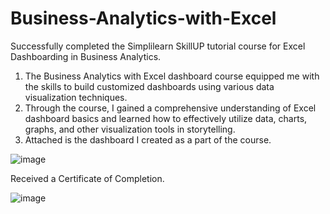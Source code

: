# Business-Analytics-with-Excel

Successfully completed the Simplilearn SkillUP tutorial course for Excel Dashboarding in Business Analytics.

1. The Business Analytics with Excel dashboard course equipped me with the skills to build customized dashboards using various data visualization techniques.
2. Through the course, I gained a comprehensive understanding of Excel dashboard basics and learned how to effectively utilize data, charts, graphs, and other visualization tools in storytelling.
3. Attached is the dashboard I created as a part of the course.

![image](https://github.com/SaneelTare/Business-Analytics-with-Excel/assets/90349506/e90c5a97-6fef-4d31-9858-657a7ab32ab9)

Received a Certificate of Completion.

![image](https://github.com/SaneelTare/Business-Analytics-with-Excel/assets/90349506/daa3211a-b81e-4f9b-aafc-91eaee873367)

